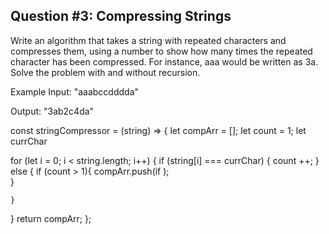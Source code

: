 ## Question #3: Compressing Strings

Write an algorithm that takes a string with repeated characters and compresses them, using a number to show how many times the repeated character has been compressed. For instance, aaa would be written as 3a. Solve the problem with and without recursion.

Example
Input: "aaabccdddda"

Output: "3ab2c4da"


const stringCompressor = (string) => {
  let compArr = [];
  let count = 1;
  let currChar

  for (let i = 0; i < string.length; i++) {
    if (string[i] === currChar) {
      count ++;
    } else {
      if (count > 1){
compArr.push(if );  
      }
      
    }
  }
  return compArr;
};